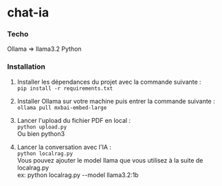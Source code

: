 # chat-ia

### Techo
Ollama => llama3.2
Python 

### Installation

1. Installer les dépendances du projet avec la commande suivante :   
```pip install -r requirements.txt```

2. Installer Ollama sur votre machine puis entrer la commande suivante :   
```ollama pull mxbai-embed-large```

3. Lancer l'upload du fichier PDF en local :  
```python upload.py```  
    Ou bien python3 

4. Lancer la conversation avec l'IA :   
```python localrag.py```  
Vous pouvez ajouter le model llama que vous utilisez à la suite de localrag.py   
    ex: python localrag.py --model llama3.2:1b

